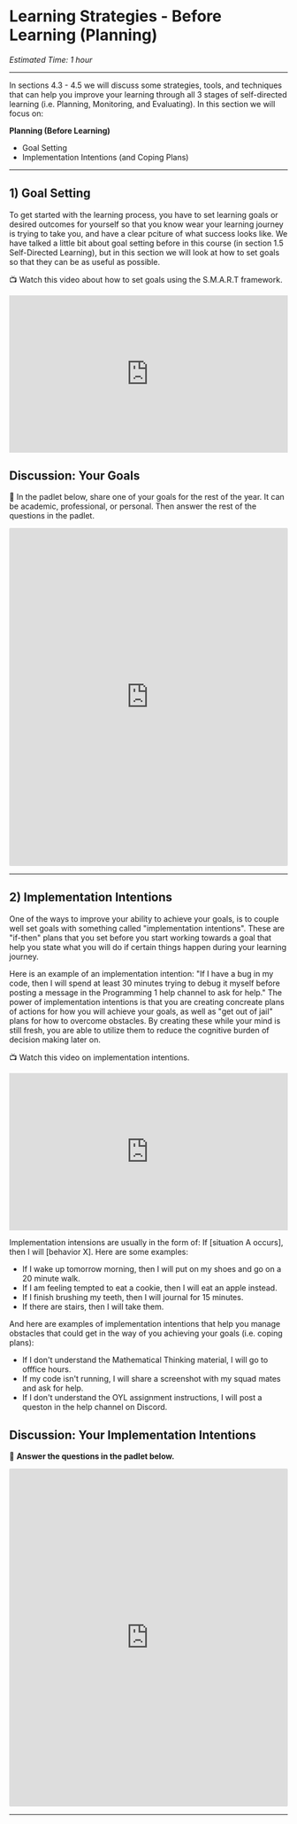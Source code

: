 # Learning Strategies - Before Learning (Planning)

*Estimated Time: 1 hour*

---

In sections 4.3 - 4.5 we will discuss some strategies, tools, and techniques that can help you improve your learning through all 3 stages of self-directed learning (i.e. Planning, Monitoring, and Evaluating). In this section we will focus on:

**Planning (Before Learning)**

- Goal Setting
- Implementation Intentions (and Coping Plans)

---

## 1) Goal Setting

To get started with the learning process, you have to set learning goals or desired outcomes for yourself so that you know wear your learning journey is trying to take you, and have a clear pciture of what success looks like. We have talked a little bit about goal setting before in this course (in section 1.5 Self-Directed Learning), but in this section we will look at how to set goals so that they can be as useful as possible.

<aside>

📺 Watch this video about how to set goals using the S.M.A.R.T framework.

</aside>

<div style="position: relative; padding-bottom: 56.25%; height: 0;"><iframe src="https://www.youtube.com/embed/i0QfCZjASX8" title="YouTube video player" frameborder="0" allow="accelerometer; autoplay; clipboard-write; encrypted-media; gyroscope; picture-in-picture" allowfullscreen style="position: absolute; top: 0; left: 0; width: 100%; height: 100%;"></iframe></div>


## Discussion: Your Goals

<aside>

💬 In the padlet below, share one of your goals for the rest of the year. It can be academic, professional, or personal. Then answer the rest of the questions in the padlet.

</aside>

<div style="border:1px solid rgba(0,0,0,0.1);border-radius:2px;box-sizing:border-box;overflow:hidden;position:relative;width:100%;background:#F4F4F4"><iframe src="https://padlet.com/curriculumpad/7mfctr5t6upp6oj" frameborder="0" allow="camera;microphone;geolocation" style="width:100%;height:608px;display:block;padding:0;margin:0"></iframe></div>

---

## 2) Implementation Intentions

One of the ways to improve your ability to achieve your goals, is to couple well set goals with something called "implementation intentions". These are "if-then" plans that you set before you start working towards a goal that help you state what you will do if certain things happen during your learning journey. 

Here is an example of an implementation intention: "If I have a bug in my code, then I will spend at least 30 minutes trying to debug it myself before posting a message in the Programming 1 help channel to ask for help." The power of implementation intentions is that you are creating concreate plans of actions for how you will achieve your goals, as well as "get out of jail" plans for how to overcome obstacles. By creating these while your mind is still fresh, you are able to utilize them to reduce the cognitive burden of decision making later on.

<aside>

📺 Watch this video on implementation intentions.

</aside>

<div style="position: relative; padding-bottom: 56.25%; height: 0;"><iframe src="https://www.youtube.com/embed/DUAB-BW-gZ8" title="YouTube video player" frameborder="0" allow="accelerometer; autoplay; clipboard-write; encrypted-media; gyroscope; picture-in-picture" allowfullscreen style="position: absolute; top: 0; left: 0; width: 100%; height: 100%;"></iframe></div>

Implementation intensions are usually in the form of: If [situation A occurs], then I will [behavior X]. Here are some examples:

- If I wake up tomorrow morning, then I will put on my shoes and go on a 20 minute walk.
- If I am feeling tempted to eat a cookie, then I will eat an apple instead.
- If I finish brushing my teeth, then I will journal for 15 minutes.
- If there are stairs, then I will take them.

And here are examples of implementation intentions that help you manage obstacles that could get in the way of you achieving your goals (i.e. coping plans):
- If I don't understand the Mathematical Thinking material, I will go to offfice hours.
- If my code isn't running, I will share a screenshot with my squad mates and ask for help.
- If I don't understand the OYL assignment instructions, I will post a queston in the help channel on Discord.

## Discussion: Your Implementation Intentions

<aside>

💬 **Answer the questions in the padlet below.**

</aside>

<div style="border:1px solid rgba(0,0,0,0.1);border-radius:2px;box-sizing:border-box;overflow:hidden;position:relative;width:100%;background:#F4F4F4"><iframe src="https://padlet.com/curriculumpad/gajp1kl0u4ibs2zk" frameborder="0" allow="camera;microphone;geolocation" style="width:100%;height:608px;display:block;padding:0;margin:0"></iframe></div>

---

